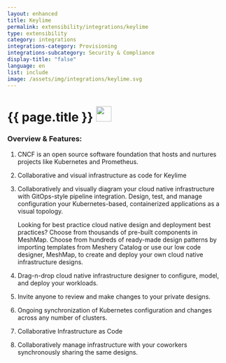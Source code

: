 ```yaml
---
layout: enhanced
title: Keylime
permalink: extensibility/integrations/keylime
type: extensibility
category: integrations
integrations-category: Provisioning
integrations-subcategory: Security & Compliance
display-title: "false"
language: en
list: include
image: /assets/img/integrations/keylime.svg
---
```


<h1>{{ page.title }} <img src="{{ page.image }}" style="width: 35px; height: 35px;" /></h1>


<!-- This needs replaced with the Category property, not the sub-category.
 #### About: CNCF is an open source software foundation that hosts and nurtures projects like Kubernetes and Prometheus. -->

### Overview & Features:

1. CNCF is an open source software foundation that hosts and nurtures projects like Kubernetes and Prometheus.

2. Collaborative and visual infrastructure as code for Keylime

4. 
    Collaboratively and visually diagram your cloud native infrastructure with GitOps-style pipeline integration. Design, test, and manage configuration your Kubernetes-based, containerized applications as a visual topology.



    Looking for best practice cloud native design and deployment best practices? Choose from thousands of pre-built components in MeshMap. Choose from hundreds of ready-made design patterns by importing templates from Meshery Catalog or use our low code designer, MeshMap, to create and deploy your own cloud native infrastructure designs.



5. Drag-n-drop cloud native infrastructure designer to configure, model, and deploy your workloads.

6. Invite anyone to review and make changes to your private designs.

7. Ongoing synchronization of Kubernetes configuration and changes across any number of clusters.

8. Collaborative Infrastructure as Code

9. Collaboratively manage infrastructure with your coworkers synchronously sharing the same designs.

